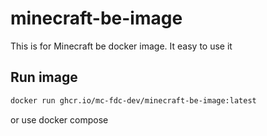 # minecraft-be-image
This is for Minecraft be docker image.
It easy to use it

## Run image
```sh
docker run ghcr.io/mc-fdc-dev/minecraft-be-image:latest
```

or use docker compose
